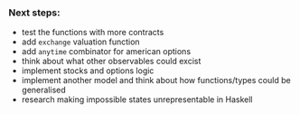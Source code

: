 
### Next steps:
- test the functions with more contracts
- add `exchange` valuation function
- add `anytime` combinator for american options
- think about what other observables could excist
- implement stocks and options logic
- implement another model and think about how functions/types could be generalised 
- research making impossible states unrepresentable in Haskell